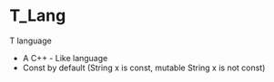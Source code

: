 # T_Lang
T language
- A C++ - Like language
- Const by default (String x is const, mutable String x is not const)

